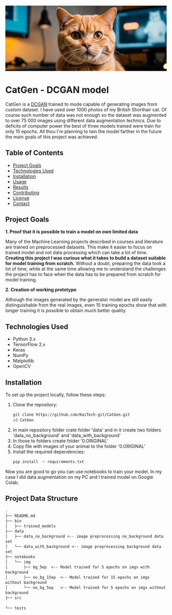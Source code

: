 ![MIDJOURNEY CAT](notebooks/img/MIDJOURNEY1.png)


# CatGen - DCGAN model

CatGen is a [DCGAN](https://arxiv.org/abs/1511.06434) trained to mode capable of generating images from custom dataset. I have used over 1000 photos of my British Shorthair cat. Of course such number of data was not enough so the dataset was augmented to over 75 000 images using different data augmentation technics. Due to deficits of computer power the best of three models trained were train for only 15 epochs. All thou I'm planning to tain the model farther in the future the main goals of this project was achieved. 

## Table of Contents

- [Project Goals](#project-goals)
- [Technologies Used](#technologies-used)
- [Installation](#installation)
- [Usage](#usage)
- [Results](#results)
- [Contributing](#contributing)
- [License](#license)
- [Contact](#contact)

## Project Goals
**1. Proof that it is possible to train a model on own limited data**

Many of the Machine Learning projects described in courses and literature are trained on preprocessed datasets. This make it easier to focus on trained model and not data processing which can take a lot of time. **Creating this project I was curious what it takes to build a dataset  suitable for model training from scratch.** Without a doubt, preparing the data took a lot of time, while at the same time allowing me to understand the challenges the project has to face when the data has to be prepared from scratch for model training. 

**2. Creation of working prototype**

Although the images generated by the generator model are still easily distinguishable from the real images, even 15 training epochs show that with longer training it is possible to obtain much better quality. 

## Technologies Used

- Python 3.x
- TensorFlow 2.x
- Keras
- NumPy
- Matplotlib
- OpenCV

## Installation

To set up the project locally, follow these steps:

1. Clone the repository:
   ```bash
   git clone https://github.com/KaiTech-git/CatGen.git
   cd CatGen
2. In main repository folder crate folder 'data' and in it create two folders 'data_no_background' and 'data_with_background'
3. In those to folders create folder '0.ORIGINAL'
4. Copy file with images of your animal to the folder '0.ORIGINAL' 
5. Install the required dependencies:
   ```bash
   pip install -r requirements.txt
Now you are good to go you can use notebooks to train your model.
In my case I did data augmentation on my PC and I trained model on Google Colab.

##
## Project Data Structure
```
.
├── README.md
├── bin
│   ├── trained_models
├── data
│   ├── data_no_background <-- image preprocessing no_background data set
│   └── data_with_background <-- image preprocessing background data set
├── notebooks
│   └── img
│       ├── bg_5ep  <-- Model trained for 5 epochs on imgs with background
│       ├── no_bg_15ep  <-- Model trained for 15 epochs on imgs without background
│       └── no_bg_5ep   <-- Model trained for 5 epochs on imgs without background
├── src

└── tests
```